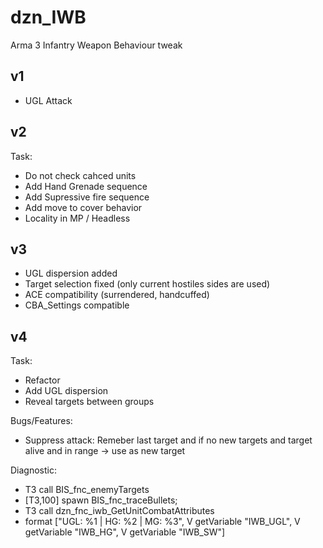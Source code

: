 # dzn_IWB
Arma 3 Infantry Weapon Behaviour tweak

## v1
- UGL Attack

## v2
Task:
  - Do not check cahced units
  - Add Hand Grenade sequence
  - Add Supressive fire sequence
  - Add move to cover behavior
  - Locality in MP / Headless

## v3
- UGL dispersion added
- Target selection fixed (only current hostiles sides are used)
- ACE compatibility (surrendered, handcuffed) 
- CBA_Settings compatible


## v4
Task:
  - Refactor
  - Add UGL dispersion
  - Reveal targets between groups

Bugs/Features:
  - Suppress attack: Remeber last target and if no new targets and target alive and in range -> use as new target

Diagnostic:
- T3 call BIS_fnc_enemyTargets
- [T3,100] spawn BIS_fnc_traceBullets;
- T3 call dzn_fnc_iwb_GetUnitCombatAttributes
- format ["UGL: %1 | HG: %2 | MG: %3", V getVariable "IWB_UGL", V getVariable "IWB_HG", V getVariable "IWB_SW"]
